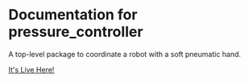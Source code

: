 # Documentation for pressure_controller

A top-level package to coordinate a robot with a soft pneumatic hand.

[It's Live Here!](https://cbteeple.github.io/pressure_controller_docs/)

